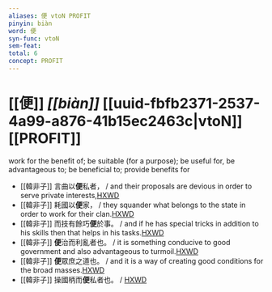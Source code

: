 ```yaml
---
aliases: 便 vtoN PROFIT
pinyin: biàn
word: 便
syn-func: vtoN
sem-feat: 
total: 6
concept: PROFIT 
---
```

# [[便]] *[[biàn]]*  [[uuid-fbfb2371-2537-4a99-a876-41b15ec2463c|vtoN]] [[PROFIT]]
work for the benefit of; be suitable (for a purpose); be useful for, be advantageous to; be beneficial to; provide benefits for
 - [[韓非子]] 言曲以**便**私者， / and their proposals are devious in order to serve private interests,[HXWD](https://hxwd.org/textview.html?location=KR3c0005_tls_011-17a.3)
 - [[韓非子]] 耗國以**便**家， / they squander what belongs to the state in order to work for their clan.[HXWD](https://hxwd.org/textview.html?location=KR3c0005_tls_011-3a.5)
 - [[韓非子]] 而技有餘巧**便**於事。 / and if he has special tricks in addition to his skills then that helps in his tasks.[HXWD](https://hxwd.org/textview.html?location=KR3c0005_tls_028-11a.9)
 - [[韓非子]] **便**治而利亂者也。 / it is something conducive to good government and also advantageous to turmoil.[HXWD](https://hxwd.org/textview.html?location=KR3c0005_tls_040-8a.3)
 - [[韓非子]] **便**眾庶之道也。 / and it is a way of creating good conditions for the broad masses.[HXWD](https://hxwd.org/textview.html?location=KR3c0005_tls_042-7a.7)
 - [[韓非子]] 操國柄而**便**私者也。 / [HXWD](https://hxwd.org/textview.html?location=KR3c0005_tls_052-1a.8)
